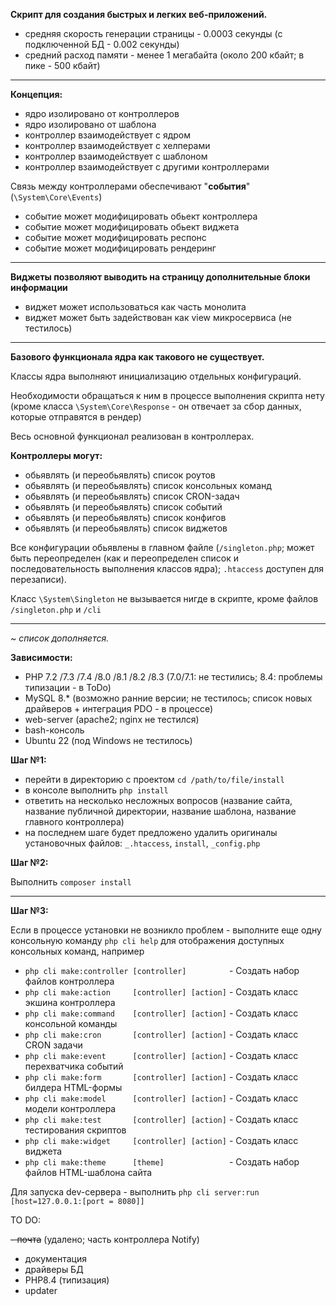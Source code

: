 **Скрипт для создания быстрых и легких веб-приложений.**

- средняя скорость генерации страницы - 0.0003 секунды (с подключенной БД - 0.002 секунды)
- средний расход памяти - менее 1 мегабайта (около 200 кбайт; в пике - 500 кбайт)

-----------------


**Концепция:**

- ядро изолировано от контроллеров
- ядро изолировано от шаблона
- контроллер взаимодействует с ядром
- контроллер взаимодействует с хелперами
- контроллер взаимодействует с шаблоном
- контроллер взаимодействует с другими контроллерами

Связь между контроллерами обеспечивают "**события**" (`\System\Core\Events`)

- событие может модифицировать обьект контроллера
- событие может модифицировать обьект виджета
- событие может модифицировать респонс
- событие может модифицировать рендеринг


-----------------

**Виджеты позволяют выводить на страницу дополнительные блоки информации**

- виджет может использоваться как часть монолита
- виджет может быть задействован как view микросервиса (не тестилось)

-----------------

**Базового функционала ядра как такового не существует.**

Классы ядра выполняют инициализацию отдельных конфигураций.

Необходимости обращаться к ним в процессе выполнения скрипта нету (кроме класса `\System\Core\Response` - он отвечает за сбор данных, которые отправятся в рендер)

Весь основной функционал реализован в контроллерах.

**Контроллеры могут:**
- обьявлять (и переобьявлять) список роутов
- обьявлять (и переобьявлять) список консольных команд
- обьявлять (и переобьявлять) список CRON-задач
- обьявлять (и переобьявлять) список событий
- обьявлять (и переобьявлять) список конфигов
- обьявлять (и переобьявлять) список виджетов

Все конфигурации обьявлены в главном файле (`/singleton.php`; может быть переопределен (как и переопределен список и последовательность выполнения классов ядра); `.htaccess` доступен для перезаписи).

Класс `\System\Singleton` не вызывается нигде в скрипте, кроме файлов `/singleton.php` и `/cli`

------------------------

_~ список дополняется._


**Зависимости:**
- PHP 7.2 /7.3 /7.4 /8.0 /8.1 /8.2 /8.3 (7.0/7.1: не тестились; 8.4: проблемы типизации - в ToDo)
- MySQL 8.* (возможно ранние версии; не тестилось; список новых драйверов + интеграция PDO -  в процессе)
- web-server (apache2; nginx не тестился)
- bash-консоль
- Ubuntu 22 (под Windows не тестилось)

**Шаг №1:**

- перейти в директорию с проектом `cd /path/to/file/install`
- в консоле выполнить `php install`
- ответить на несколько несложных вопросов (название сайта, название публичной директории, название шаблона, название главного контроллера)
- на последнем шаге будет предложено удалить оригиналы установочных файлов: `_.htaccess`, `install`, `_config.php`

**Шаг №2:**

Выполнить `composer install`

-----------------

**Шаг №3:**

Если в процессе установки не возникло проблем - выполните еще одну консольную команду `php cli help` для отображения доступных консольных команд, например

- `php cli make:controller [controller]         `  - Создать набор файлов контроллера
- `php cli make:action     [controller] [action]`  - Создать класс экшина контроллера
- `php cli make:command    [controller] [action]`  - Создать класс консольной команды
- `php cli make:cron       [controller] [action]`  - Создать класс CRON задачи
- `php cli make:event      [controller] [action]`  - Создать класс перехватчика событий
- `php cli make:form       [controller] [action]`  - Создать класс билдера HTML-формы
- `php cli make:model      [controller] [action]`  - Создать класс модели контроллера
- `php cli make:test       [controller] [action]`  - Создать класс тестирования скриптов
- `php cli make:widget     [controller] [action]`  - Создать класс виджета
- `php cli make:theme      [theme]              `  - Создать набор файлов HTML-шаблона сайта

Для запуска dev-сервера - выполнить `php cli server:run [host=127.0.0.1:[port = 8080]]`

TO DO:

~~- почта~~ (удалено; часть контроллера Notify)
- документация
- драйверы БД
- PHP8.4 (типизация)
- updater